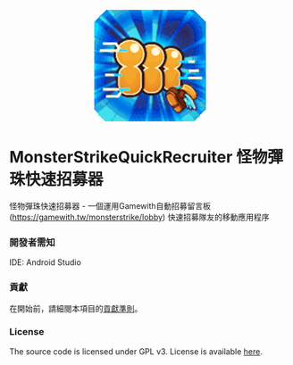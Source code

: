 
<p align="center">
  <img src="./material/ic_launcher.png" height="200" width="200">
</p>

# MonsterStrikeQuickRecruiter 怪物彈珠快速招募器
怪物彈珠快速招募器 - 一個運用Gamewith自動招募留言板(https://gamewith.tw/monsterstrike/lobby) 快速招募隊友的移動應用程序

### 開發者需知
IDE: Android Studio

### 貢獻
在開始前，請細閱本項目的[貢獻準則](https://www.contributor-covenant.org/version/2/0/code_of_conduct/)。

### License
The source code is licensed under GPL v3. License is available [here](/LICENSE).
